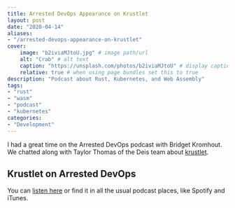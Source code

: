 ```yaml
---
title: Arrested DevOps Appearance on Krustlet
layout: post
date: "2020-04-14"
aliases: 
- "/arrested-devops-appearance-on-krustlet"
cover:
    image: "b2iviaMJtoU.jpg" # image path/url
    alt: "Crab" # alt text
    caption: "https://unsplash.com/photos/b2iviaMJtoU" # display caption under cover
    relative: true # when using page bundles set this to true
description: "Podcast about Rust, Kubernetes, and Web Assembly"
tags:
- "rust"
- "wasm"
- "podcast"
- "kubernetes"
categories:
- "Development"
---
```



I had a great time on the Arrested DevOps podcast with Bridget Kromhout.
We chatted along with Taylor Thomas of the Deis team about [krustlet](https://github.com/deislabs/krustlet).

<!--more-->


## Krustlet on Arrested DevOps

You can [listen here](https://www.arresteddevops.com/krustlet/) or find it in all the usual podcast places, like Spotify and iTunes.
